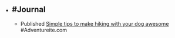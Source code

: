 - ## #Journal
	- Published [Simple tips to make hiking with your dog awesome](https://adventureite.com/hiking/hiking-with-your-dog-can-be-awesome-with-these-simple-tips/) #Adventureite.com